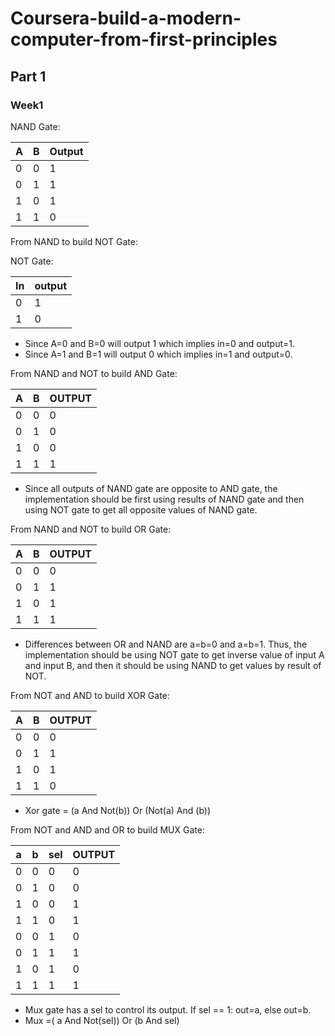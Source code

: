 # Coursera-build-a-modern-computer-from-first-principles

## Part 1

### Week1

NAND Gate:

| A    | B    | Output |
| :--- | ---- | ------ |
| 0    | 0    | 1      |
| 0    | 1    | 1      |
| 1    | 0    | 1      |
| 1    | 1    | 0      |

From NAND to build NOT Gate:

NOT Gate:

| In   | output |
| ---- | ------ |
| 0    | 1      |
| 1    | 0      |

- Since A=0 and B=0 will output 1 which implies in=0 and output=1.
- Since A=1 and B=1 will output 0 which implies in=1 and output=0.

From NAND and NOT to build AND Gate:

| A    | B    | OUTPUT |
| ---- | ---- | ------ |
| 0    | 0    | 0      |
| 0    | 1    | 0      |
| 1    | 0    | 0      |
| 1    | 1    | 1      |

- Since all outputs of NAND gate are opposite to AND gate, the implementation should be first using results of NAND gate and then using NOT gate to get all opposite values of NAND gate. 

From NAND and NOT to build OR Gate:

| A    | B    | OUTPUT |
| ---- | ---- | ------ |
| 0    | 0    | 0      |
| 0    | 1    | 1      |
| 1    | 0    | 1      |
| 1    | 1    | 1      |

- Differences between OR and NAND are a=b=0 and a=b=1. Thus, the implementation should be using NOT gate to get inverse value of  input A and input B, and then it should be using NAND to get values by result of NOT.

From NOT and AND to build XOR Gate:

| A    | B    | OUTPUT |
| ---- | ---- | ------ |
| 0    | 0    | 0      |
| 0    | 1    | 1      |
| 1    | 0    | 1      |
| 1    | 1    | 0      |

- Xor gate = (a And Not(b)) Or (Not(a) And (b))

From NOT and AND and OR to build MUX Gate:

| a    | b    | sel  | OUTPUT |
| ---- | ---- | ---- | ------ |
| 0    | 0    | 0    | 0      |
| 0    | 1    | 0    | 0      |
| 1    | 0    | 0    | 1      |
| 1    | 1    | 0    | 1      |
| 0    | 0    | 1    | 0      |
| 0    | 1    | 1    | 1      |
| 1    | 0    | 1    | 0      |
| 1    | 1    | 1    | 1      |

- Mux gate has a sel to control its output. If sel == 1: out=a, else out=b.
- Mux =( a And Not(sel)) Or (b And sel)